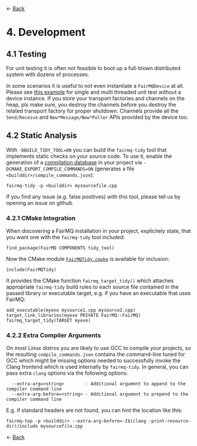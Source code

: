 ← [Back](../README.md)

# 4. Development

## 4.1 Testing

For unit testing it is often not feasible to boot up a full-blown distributed system with dozens of processes.

In some scenarios it is useful to not even instantiate a `FairMQDevice` at all. Please see [this example](../test/protocols/_push_pull_multipart.cxx) for single and multi threaded unit test without a device instance. If you store your transport factories and channels on the heap, pls make sure, you destroy the channels before you destroy the related transport factory for proper shutdown. Channels provide all the `Send/Receive` and `New*Message/New*Poller` APIs provided by the device too.

## 4.2 Static Analysis

With `-DBUILD_TIDY_TOOL=ON` you can build the `fairmq-tidy` tool that implements static checks on your source code. To use it, enable the generation of a [compilation database](https://clang.llvm.org/docs/JSONCompilationDatabase.html) in your project via `-DCMAKE_EXPORT_COMPILE_COMMANDS=ON` (generates a file `<builddir>/compile_commands.json`):

```
fairmq-tidy -p <builddir> mysourcefile.cpp
```

If you find any issue (e.g. false positives) with this tool, please tell us by opening an issue on github.

### 4.2.1 CMake Integration

When discovering a FairMQ installation in your project, explicitely state, that you want one with the `fairmq-tidy` tool included:

```
find_package(FairMQ COMPONENTS tidy_tool)
```

Now the CMake module [`FairMQTidy.cmake`](../cmake/FairMQTidy.cmake) is available for inclusion:

```
include(FairMQTidy)
```

It provides the CMake function `fairmq_target_tidy()` which attaches appropriate `fairmq-tidy` build rules to each source file contained in the passed library or executable target, e.g. if you have an executable that uses FairMQ:

```
add_executable(myexe mysource1.cpp mysource2.cpp)
target_link_libraries(myexe PRIVATE FairMQ::FairMQ)
fairmq_target_tidy(TARGET myexe)
```

### 4.2.2 Extra Compiler Arguments

On most Linux distros you are likely to use GCC to compile your projects, so the resulting `compile_commands.json` contains the command-line tuned for GCC which might be missing options needed to successfully invoke the Clang frontend which is used internally by `fairmq-tidy`. In general, you can pass extra `clang` options via the following options:

```
  --extra-arg=<string>        - Additional argument to append to the compiler command line
  --extra-arg-before=<string> - Additional argument to prepend to the compiler command line
```

E.g. if standard headers are not found, you can hint the location like this:

```
fairmq-top -p <builddir> --extra-arg-before=-I$(clang -print-resource-dir)/include mysourcefile.cpp
```

← [Back](../README.md)
